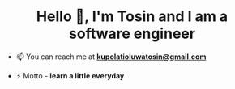 <h1 align="center">Hello 👋, I'm Tosin and I am a software engineer</h1>

- 📫 You can reach me at **kupolatioluwatosin@gmail.com**

- ⚡ Motto - **learn a little everyday**
